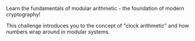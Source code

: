 Learn the fundamentals of modular arithmetic - the foundation of modern cryptography! 

This challenge introduces you to the concept of "clock arithmetic" and how numbers wrap around in modular systems.